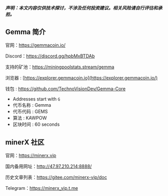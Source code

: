 

##### **声明**：本文内容仅供技术探讨，不涉及任何投资建议。相关风险请自行评估和承担。





## Gemma 简介

官网：https://gemmacoin.io/

Discord：https://discord.gg/hpbMxBTDAb



支持的矿池：https://miningpoolstats.stream/gemma

浏览器 : [https://explorer.gemmacoin.io](https://explorer.gemmacoin.io/)

钱包 : https://github.com/TechnoVisionDev/Gemma-Core



- Addresses start with `G`
- 代币名称 : Gemma
- 代币代码 : GEMS
- 算法 : KAWPOW
- 区块时间 : 60 seconds





## minerX 社区

官网：https://minerx.vip

国内备用网址：http://47.97.210.214:8888/

历史文章列表：https://gitee.com/minerx-vip/doc

Telegram：https://minerx_vip.t.me

